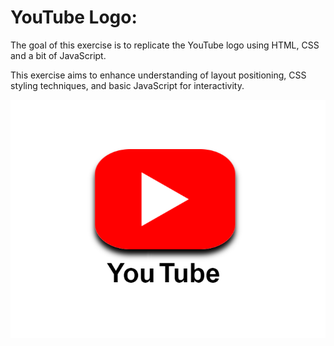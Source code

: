 # YouTube Logo:

The goal of this exercise is to replicate the YouTube logo using HTML, CSS and a bit of JavaScript.

This exercise aims to enhance understanding of layout positioning, CSS styling techniques, and basic JavaScript for interactivity.

<p align="center">
  <img src="Images/readme01.PNG" alt="youtube-logo" />
</p>
